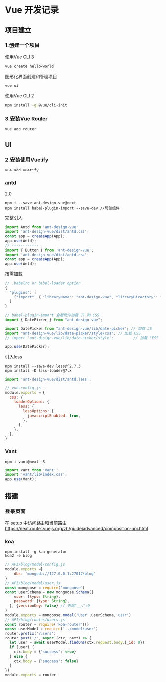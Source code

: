 # Vue 开发记录

## 项目建立

### 1.创建一个项目

使用Vue CLI 3

```bash
vue create hello-world
```

图形化界面创建和管理项目

```bash
vue ui
```

使用Vue CLI 2

```bash
npm install -g @vue/cli-init
```

### 3.安装Vue Router

```sh
vue add router
```

## UI

### 2.安装使用Vuetify

```bash
vue add vuetify
```

### antd
2.0
```shell
npm i --save ant-design-vue@next
npm install babel-plugin-import --save-dev //局部组件
```
完整引入
```javascript
import Antd from 'ant-design-vue'
import 'ant-design-vue/dist/antd.css';
const app = createApp(App);
app.use(Antd);
// ------------
import { Button } from 'ant-design-vue';
import 'ant-design-vue/dist/antd.css';
const app = createApp(App);
app.use(Antd);
```
按需加载
```javascript
// .babelrc or babel-loader option
{
  "plugins": [
    ["import", { "libraryName": "ant-design-vue", "libraryDirectory": "es", "style": "css" }] // `style: true` 会加载 less 文件
  ]
}

// babel-plugin-import 会帮助你加载 JS 和 CSS
import { DatePicker } from "ant-design-vue";

import DatePicker from "ant-design-vue/lib/date-picker"; // 加载 JS
import "ant-design-vue/lib/date-picker/style/css"; // 加载 CSS
// import 'ant-design-vue/lib/date-picker/style';         // 加载 LESS

app.use(DatePicker);
```
引入less
```shell
npm install --save-dev less@^2.7.3
npm install -D less-loader@7.x
```

```javascript
import 'ant-design-vue/dist/antd.less';

// vue.config.js
module.exports = {
  css: {
    loaderOptions: {
      less: {
        lessOptions: {
          javascriptEnabled: true,
        },
      },
    },
  },
}
```

### Vant
```shell
npm i vant@next -S
```
```javascript
import Vant from 'vant';
import 'vant/lib/index.css';
app.use(Vant);
```

## 搭建

### 登录页面

在 setup 中访问路由和当前路由
https://next.router.vuejs.org/zh/guide/advanced/composition-api.html

### koa
```shell
npm install -g koa-generator
koa2 -e blog
```

```javascript
// API/blog/model/config.js
module.exports ={
    dbs: 'mongodb://127.0.0.1:27017/blog'
}
// API/blog/model/user.js
const mongoose = require('mongoose')
const userSchema = new mongoose.Schema({
    user: {type: String},
    password: {type: String},
  }, {versionKey: false} // 去除"__v":0
)
module.exports = mongoose.model('User',userSchema,'user')
// API/blog/routes/users.js
const router = require('koa-router')()
const userModel = require('../model/user')
router.prefix('/users')
router.post('/', async (ctx, next) => {
  let user = await userModel.findOne(ctx.request.body,{_id: 0})
  if (user) {
    ctx.body = {'success': true}
  } else {
    ctx.body = {'success': false}
  }
})
module.exports = router
```

